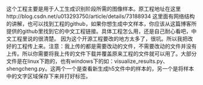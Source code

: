   这个工程主要是用于人工生成识别阶段所需的图像样本。原工程地址在这里http://blog.csdn.net/u013293750/article/details/73188934 这里面有网络结构的讲解，也可以找到工程的github，如果你想生成中文样本，你应该从这篇博客所提供的github里找到它的中文工程链接。具体工程怎么用，还是自己耐心看吧，中文工程里说的很清楚。
  因为这个开源工程要改的地方太多了，很坑。所以我把改好的工程传上来。注意：我上传的都是需要改动的文件，不需要改动的文件并没有上传。所以你需要将我上传的文件下载并覆盖原来工程的文件就可以用了。大部分文件是在linux下跑的，也有windows下的如：visualize_results.py、shengcheng.py。这两个一个是查看新生成h5文件中的样本的，另一个是将样本中的文字区域保存下来并打好标签。
